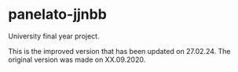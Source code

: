 # panelato-jjnbb
University final year project.

This is the improved version that has been updated on 27.02.24. The original version was made on XX.09.2020.
